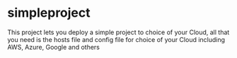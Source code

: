 # simpleproject
This project lets you deploy a simple project to choice of your Cloud, all that you need is the hosts file and config file for choice of your Cloud including AWS, Azure, Google and others
